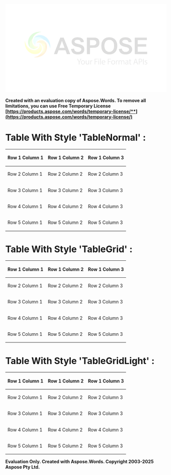 ﻿||||
| :- | :-: | -: |
![](temp.001.png)

**Created with an evaluation copy of Aspose.Words. To remove all limitations, you can use Free Temporary License [https://products.aspose.com/words/temporary-license/**](https://products.aspose.com/words/temporary-license/)**
# Table With Style 'TableNormal' :

|<p></p><p>Row 1 Column 1</p>|<p></p><p>Row 1 Column 2</p>|<p></p><p>Row 1 Column 3</p>|
| :- | :- | :- |
|<p></p><p>Row 2 Column 1</p>|<p></p><p>Row 2 Column 2</p>|<p></p><p>Row 2 Column 3</p>|
|<p></p><p>Row 3 Column 1</p>|<p></p><p>Row 3 Column 2</p>|<p></p><p>Row 3 Column 3</p>|
|<p></p><p>Row 4 Column 1</p>|<p></p><p>Row 4 Column 2</p>|<p></p><p>Row 4 Column 3</p>|
|<p></p><p>Row 5 Column 1</p>|<p></p><p>Row 5 Column 2</p>|<p></p><p>Row 5 Column 3</p>|
# Table With Style 'TableGrid' :

|<p></p><p>Row 1 Column 1</p>|<p></p><p>Row 1 Column 2</p>|<p></p><p>Row 1 Column 3</p>|
| :- | :- | :- |
|<p></p><p>Row 2 Column 1</p>|<p></p><p>Row 2 Column 2</p>|<p></p><p>Row 2 Column 3</p>|
|<p></p><p>Row 3 Column 1</p>|<p></p><p>Row 3 Column 2</p>|<p></p><p>Row 3 Column 3</p>|
|<p></p><p>Row 4 Column 1</p>|<p></p><p>Row 4 Column 2</p>|<p></p><p>Row 4 Column 3</p>|
|<p></p><p>Row 5 Column 1</p>|<p></p><p>Row 5 Column 2</p>|<p></p><p>Row 5 Column 3</p>|
# Table With Style 'TableGridLight' :

|<p></p><p>Row 1 Column 1</p>|<p></p><p>Row 1 Column 2</p>|<p></p><p>Row 1 Column 3</p>|
| :- | :- | :- |
|<p></p><p>Row 2 Column 1</p>|<p></p><p>Row 2 Column 2</p>|<p></p><p>Row 2 Column 3</p>|
|<p></p><p>Row 3 Column 1</p>|<p></p><p>Row 3 Column 2</p>|<p></p><p>Row 3 Column 3</p>|
|<p></p><p>Row 4 Column 1</p>|<p></p><p>Row 4 Column 2</p>|<p></p><p>Row 4 Column 3</p>|
|<p></p><p>Row 5 Column 1</p>|<p></p><p>Row 5 Column 2</p>|<p></p><p>Row 5 Column 3</p>|

**Evaluation Only. Created with Aspose.Words. Copyright 2003-2025 Aspose Pty Ltd.**

||||
| :- | :-: | -: |

